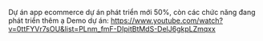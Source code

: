 Dự án app ecommerce dự án phát triển mới 50%, còn các chức năng đang phát triển thêm ạ
Demo dự án: https://www.youtube.com/watch?v=0ttFYVr7sOU&list=PLnm_fmF-DIpitBtMdS-DelJ6gkpLZmqxx
